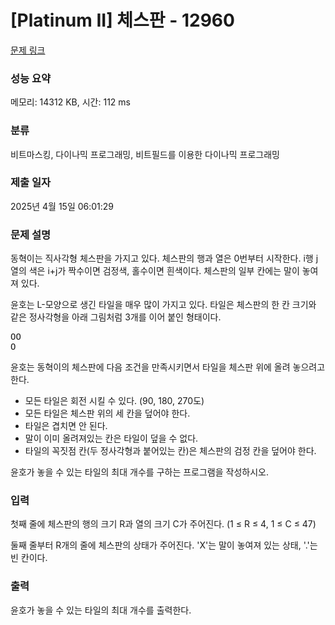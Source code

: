 # [Platinum II] 체스판 - 12960 

[문제 링크](https://www.acmicpc.net/problem/12960) 

### 성능 요약

메모리: 14312 KB, 시간: 112 ms

### 분류

비트마스킹, 다이나믹 프로그래밍, 비트필드를 이용한 다이나믹 프로그래밍

### 제출 일자

2025년 4월 15일 06:01:29

### 문제 설명

<p>동혁이는 직사각형 체스판을 가지고 있다. 체스판의 행과 열은 0번부터 시작한다. i행 j열의 색은 i+j가 짝수이면 검정색, 홀수이면 흰색이다. 체스판의 일부 칸에는 말이 놓여져 있다.</p>

<p>윤호는 L-모양으로 생긴 타일을 매우 많이 가지고 있다. 타일은 체스판의 한 칸 크기와 같은 정사각형을 아래 그림처럼 3개를 이어 붙인 형태이다.</p>

<pre>OO
O</pre>

<p>윤호는 동혁이의 체스판에 다음 조건을 만족시키면서 타일을 체스판 위에 올려 놓으려고 한다.</p>

<ul>
	<li>모든 타일은 회전 시킬 수 있다. (90, 180, 270도)</li>
	<li>모든 타일은 체스판 위의 세 칸을 덮어야 한다.</li>
	<li>타일은 겹치면 안 된다.</li>
	<li>말이 이미 올려져있는 칸은 타일이 덮을 수 없다.</li>
	<li>타일의 꼭짓점 칸(두 정사각형과 붙어있는 칸)은 체스판의 검정 칸을 덮어야 한다.</li>
</ul>

<p>윤호가 놓을 수 있는 타일의 최대 개수를 구하는 프로그램을 작성하시오.</p>

### 입력 

 <p>첫째 줄에 체스판의 행의 크기 R과 열의 크기 C가 주어진다. (1 ≤ R ≤ 4, 1 ≤ C ≤ 47)</p>

<p>둘째 줄부터 R개의 줄에 체스판의 상태가 주어진다. 'X'는 말이 놓여져 있는 상태, '.'는 빈 칸이다.</p>

### 출력 

 <p>윤호가 놓을 수 있는 타일의 최대 개수를 출력한다.</p>

